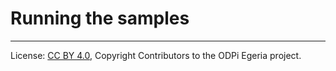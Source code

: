 <!-- SPDX-License-Identifier: CC-BY-4.0 -->
<!-- Copyright Contributors to the ODPi Egeria project. -->

# Running the samples




----
License: [CC BY 4.0](https://creativecommons.org/licenses/by/4.0/),
Copyright Contributors to the ODPi Egeria project.